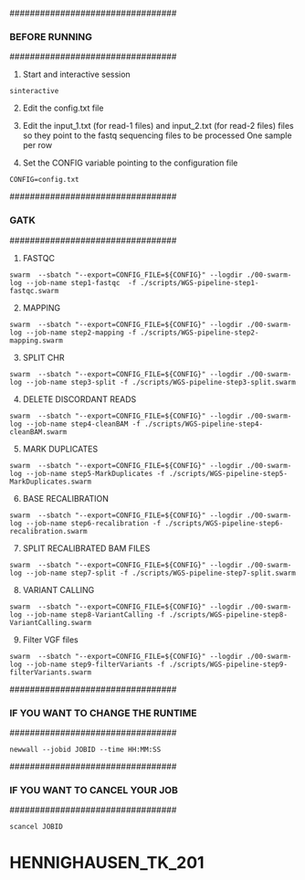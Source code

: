 #################################
### BEFORE RUNNING
#################################

1) Start and interactive session
```
sinteractive
```

2) Edit the config.txt file 

3) Edit the input_1.txt (for read-1 files) and input_2.txt (for read-2 files) files so they point to the fastq sequencing files to be processed
   One sample per row 

4) Set the CONFIG variable pointing to the configuration file
```
CONFIG=config.txt
```

#################################
### GATK
#################################

1) FASTQC
```
swarm  --sbatch "--export=CONFIG_FILE=${CONFIG}" --logdir ./00-swarm-log --job-name step1-fastqc  -f ./scripts/WGS-pipeline-step1-fastqc.swarm
```

2) MAPPING
```
swarm  --sbatch "--export=CONFIG_FILE=${CONFIG}" --logdir ./00-swarm-log --job-name step2-mapping -f ./scripts/WGS-pipeline-step2-mapping.swarm
```

3) SPLIT CHR
```
swarm  --sbatch "--export=CONFIG_FILE=${CONFIG}" --logdir ./00-swarm-log --job-name step3-split -f ./scripts/WGS-pipeline-step3-split.swarm
```

4) DELETE DISCORDANT READS
```
swarm  --sbatch "--export=CONFIG_FILE=${CONFIG}" --logdir ./00-swarm-log --job-name step4-cleanBAM -f ./scripts/WGS-pipeline-step4-cleanBAM.swarm
```

5) MARK DUPLICATES
```
swarm  --sbatch "--export=CONFIG_FILE=${CONFIG}" --logdir ./00-swarm-log --job-name step5-MarkDuplicates -f ./scripts/WGS-pipeline-step5-MarkDuplicates.swarm
```

6) BASE RECALIBRATION
```
swarm  --sbatch "--export=CONFIG_FILE=${CONFIG}" --logdir ./00-swarm-log --job-name step6-recalibration -f ./scripts/WGS-pipeline-step6-recalibration.swarm
```

7) SPLIT RECALIBRATED BAM FILES
```
swarm  --sbatch "--export=CONFIG_FILE=${CONFIG}" --logdir ./00-swarm-log --job-name step7-split -f ./scripts/WGS-pipeline-step7-split.swarm
```

8) VARIANT CALLING
```
swarm  --sbatch "--export=CONFIG_FILE=${CONFIG}" --logdir ./00-swarm-log --job-name step8-VariantCalling -f ./scripts/WGS-pipeline-step8-VariantCalling.swarm
```

9) Filter VGF files
```
swarm  --sbatch "--export=CONFIG_FILE=${CONFIG}" --logdir ./00-swarm-log --job-name step9-filterVariants -f ./scripts/WGS-pipeline-step9-filterVariants.swarm
```


#################################
### IF YOU WANT TO CHANGE THE RUNTIME
#################################
```
newwall --jobid JOBID --time HH:MM:SS
```

#################################
### IF YOU WANT TO CANCEL YOUR JOB
#################################
```
scancel JOBID
```

# HENNIGHAUSEN_TK_201
